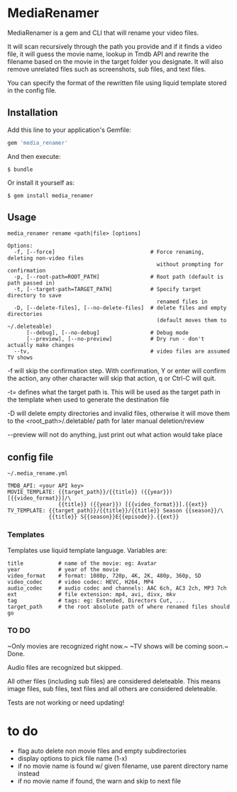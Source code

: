 # MediaRenamer

MediaRenamer is a gem and CLI that will rename your video files.

It will scan recursively through the path you provide and if it finds a video file, it will guess the movie name, lookup in Tmdb API and rewrite the filename based on the movie in the target folder you designate. It will also remove unrelated files such as screenshots, sub files, and text files.

You can specify the format of the rewritten file using liquid template stored in the config file.

## Installation

Add this line to your application's Gemfile:

```ruby
gem 'media_renamer'
```

And then execute:

    $ bundle

Or install it yourself as:

    $ gem install media_renamer

## Usage

    media_renamer rename <path|file> [options]

    Options:
      -f, [--force]                              # Force renaming, deleting non-video files
                                                   without prompting for confirmation
      -p, [--root-path=ROOT_PATH]                # Root path (default is path passed in)
      -t, [--target-path=TARGET_PATH]            # Specify target directory to save 
                                                   renamed files in
      -D, [--delete-files], [--no-delete-files]  # delete files and empty directories 
                                                   (default moves them to ~/.deleteable)
          [--debug], [--no-debug]                # Debug mode
          [--preview], [--no-preview]            # Dry run - don't actually make changes
      --tv,                                      # video files are assumed TV shows

-f will skip the confirmation step. With confirmation, Y or enter will confirm the action, any other character will skip that action, q or Ctrl-C will quit.

-t=<path> defines what the target path is. This will be used as the target path in the template when used to generate the destination file

-D will delete empty directories and invalid files, otherwise it will move them to the <root_path>/.deletable/<orig filename> path for later manual deletion/review

--preview will not do anything, just print out what action would take place


## config file
    ~/.media_rename.yml

    TMDB_API: <your API key>
    MOVIE_TEMPLATE: {{target_path}}/{{title}} ({{year}}) [{{video_format}}]/\
                    {{title}} ({{year}}) [{{video_format}}].{{ext}}
    TV_TEMPLATE: {{target_path}}/{{title}}/{{title}} Season {{season}}/\
                 {{title}} S{{season}}E{{episode}}.{{ext}}

### Templates

Templates use liquid template language.
Variables are:

    title           # name of the movie: eg: Avatar
    year            # year of the movie
    video_format    # format: 1080p, 720p, 4K, 2K, 480p, 360p, SD
    video_codec     # video codec: HEVC, H264, MP4
    audio_codec     # audio codec and channels: AAC 6ch, AC3 2ch, MP3 7ch
    ext             # file extension: mp4, avi, divx, mkv
    tag             # tags: eg: Extended, Directors Cut, ...
    target_path     # the root absolute path of where renamed files should go

### TO DO

~Only movies are recognized right now.~
~TV shows will be coming soon.~ Done.

Audio files are recognized but skipped.

All other files (including sub files) are considered deleteable. This means image files, sub files, text files and all others are considered deleteable.

Tests are not working or need updating!


# to do

- flag auto delete non movie files and empty subdirectories
- display options to pick file name (1-x) 
- if no movie name is found w/ given filename, use parent directory name instead
- if no movie name if found, the warn and skip to next file

